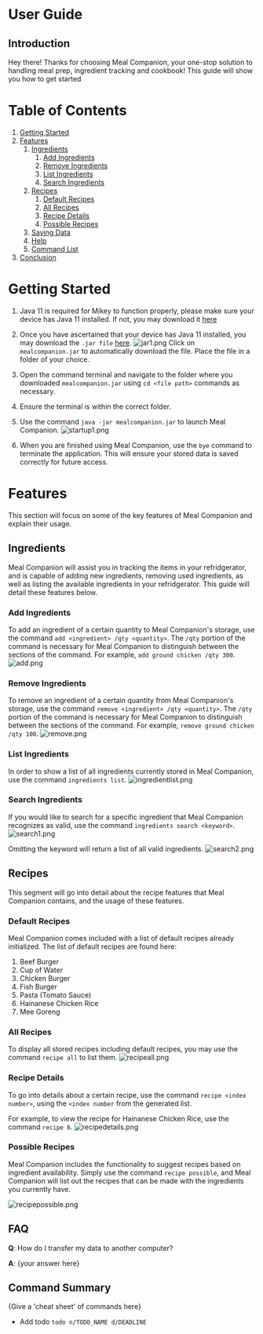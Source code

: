 # User Guide

## Introduction
Hey there! Thanks for choosing Meal Companion, your one-stop solution to handling meal prep, ingredient tracking and cookbook! This guide will show you how to get started

# Table of Contents
1. [Getting Started](#getting-started)
2. [Features](#features)
    1. [Ingredients](#ingredients)
       1. [Add Ingredients](#add-ingredients)
       2. [Remove Ingredients](#remove-ingredients)
       3. [List Ingredients](#list-ingredients)
       4. [Search Ingredients](#search-ingredients)
    2. [Recipes](#recipes)
        1. [Default Recipes](#default-recipes)
        2. [All Recipes](#all-recipes)
        3. [Recipe Details](#recipe-details)
        4. [Possible Recipes](#possible-recipes)
    3. [Saving Data](#saving-data)
    4. [Help](#help)
    5. [Command List](#command-list)
3. [Conclusion](#conclusion)

# Getting Started

1. Java 11 is required for Mikey to function properly, please make sure your device has Java 11 installed. If not, you may download it [here](https://www.oracle.com/sg/java/technologies/downloads/#java11)

2. Once you have ascertained that your device has Java 11 installed, you may download the `.jar file` [here](https://github.com/AY2223S2-CS2113T-T09-3/tp/releases/tag/v1.0). 
![jar1.png](images/jar1.png)
Click on `mealcompanion.jar` to automatically download the file. Place the file in a folder of your choice.

3. Open the command terminal and navigate to the folder where you downloaded `mealcompanion.jar` using `cd <file path>` commands as necessary.
4. Ensure the terminal is within the correct folder.
5. Use the command `java -jar mealcompanion.jar` to launch Meal Companion.
![startup1.png](images/startup1.png)
6. When you are finished using Meal Companion, use the `bye` command to terminate the application. This will ensure your stored data is saved correctly for future access.


# Features
This section will focus on some of the key features of Meal Companion and explain their usage.

## Ingredients
Meal Companion will assist you in tracking the items in your refridgerator, and is capable of adding new ingredients, removing used ingredients, as well as listing the available ingredients in your refridgerator. This guide will detail these features below.

### Add Ingredients
To add an ingredient of a certain quantity to Meal Companion's storage, use the command `add <ingredient> /qty <quantity>`.
The `/qty` portion of the command is necessary for Meal Companion to distinguish between the sections of the command. 
For example, `add ground chicken /qty 300`.
![add.png](images/add.png)

### Remove Ingredients
To remove an ingredient of a certain quantity from Meal Companion's storage, use the command `remove <ingredient> /qty <quantity>`. The `/qty` portion of the command is necessary for Meal Companion to distinguish between the sections of the command.
For example, `remove ground chicken /qty 100`.
![remove.png](images/remove.png)

### List Ingredients
In order to show a list of all ingredients currently stored in Meal Companion, use the command `ingredients list`.
![ingredientlist.png](images/ingredientlist.png)

### Search Ingredients
If you would like to search for a specific ingredient that Meal Companion recognizes as valid, use the command `ingredients search <keyword>`.
![search1.png](images/search1.png)

 Omitting the keyword will return a list of all valid ingredients.
 ![search2.png](images/search2.png)
 
 ## Recipes
 This segment will go into detail about the recipe features that Meal Companion contains, and the usage of these features.
 
 ### Default Recipes
 Meal Companion comes included with a list of default recipes already initialized. The list of default recipes are found here:
 1. Beef Burger
 2. Cup of Water
 3. Chicken Burger
 4. Fish Burger
 5. Pasta (Tomato Sauce)
 6. Hainanese Chicken Rice
 7. Mee Goreng

### All Recipes
To display all stored recipes including default recipes, you may use the command `recipe all` to list them.
![recipeall.png](images/recipeall.png)

### Recipe Details
To go into details about a certain recipe, use the command `recipe <index number>`, using the `<index number` from the generated list. 

For example, to view the recipe for Hainanese Chicken Rice, use the command `recipe 6`.
![recipedetails.png](images/recipedetails.png)

### Possible Recipes
Meal Companion includes the functionality to suggest recipes based on ingredient availability. Simply use the command `recipe possible`, and Meal Companion will list out the recipes that can be made with the ingredients you currently have.

![recipepossible.png](images/recipepossible.png)

## FAQ

**Q**: How do I transfer my data to another computer? 

**A**: {your answer here}

## Command Summary

{Give a 'cheat sheet' of commands here}

* Add todo `todo n/TODO_NAME d/DEADLINE`
